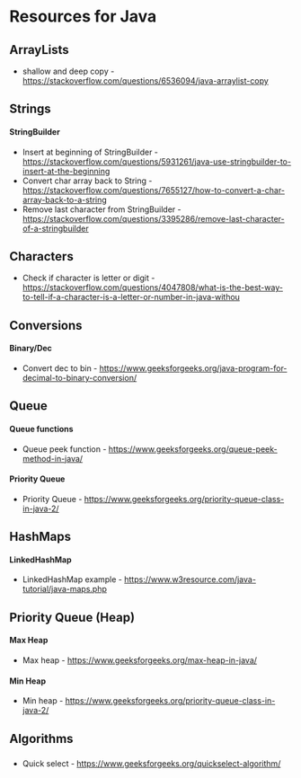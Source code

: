 # Resources for Java

## ArrayLists
* shallow and deep copy - https://stackoverflow.com/questions/6536094/java-arraylist-copy

## Strings
#### StringBuilder
* Insert at beginning of StringBuilder - https://stackoverflow.com/questions/5931261/java-use-stringbuilder-to-insert-at-the-beginning
* Convert char array back to String - https://stackoverflow.com/questions/7655127/how-to-convert-a-char-array-back-to-a-string
* Remove last character from StringBuilder - https://stackoverflow.com/questions/3395286/remove-last-character-of-a-stringbuilder

## Characters
 * Check if character is letter or digit - https://stackoverflow.com/questions/4047808/what-is-the-best-way-to-tell-if-a-character-is-a-letter-or-number-in-java-withou

## Conversions
#### Binary/Dec
* Convert dec to bin - https://www.geeksforgeeks.org/java-program-for-decimal-to-binary-conversion/

## Queue
#### Queue functions
* Queue peek function - https://www.geeksforgeeks.org/queue-peek-method-in-java/

#### Priority Queue
* Priority Queue - https://www.geeksforgeeks.org/priority-queue-class-in-java-2/

## HashMaps
#### LinkedHashMap
* LinkedHashMap example - https://www.w3resource.com/java-tutorial/java-maps.php

## Priority Queue (Heap)
#### Max Heap
* Max heap - https://www.geeksforgeeks.org/max-heap-in-java/

#### Min Heap
* Min heap - https://www.geeksforgeeks.org/priority-queue-class-in-java-2/

## Algorithms
#####
* Quick select - https://www.geeksforgeeks.org/quickselect-algorithm/
